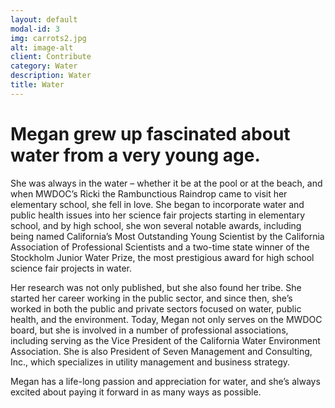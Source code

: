 ```yaml
---
layout: default
modal-id: 3
img: carrots2.jpg
alt: image-alt
client: Contribute
category: Water
description: Water
title: Water
---
```

# Megan grew up fascinated about water from a very young age.

 She was always in the water – whether it be at the pool or at the beach, and when MWDOC’s Ricki the Rambunctious Raindrop came to visit her elementary school, she fell in love. She began to incorporate water and public health issues into her science fair projects starting in elementary school, and by high school, she won several notable awards, including being named California’s Most Outstanding Young Scientist by the California Association of Professional Scientists and a two-time state winner of the Stockholm Junior Water Prize, the most prestigious award for high school science fair projects in water.

 Her research was not only published, but she also found her tribe. She started her career working in the public sector, and since then, she’s worked in both the public and private sectors focused on water, public health, and the environment. Today, Megan not only serves on the MWDOC board, but she is involved in a number of professional associations, including serving as the Vice President of the California Water Environment Association. She is also President of Seven Management and Consulting, Inc., which specializes in utility management and business strategy. 
 
 Megan has a life-long passion and appreciation for water, and she’s always excited about paying it forward in as many ways as possible.